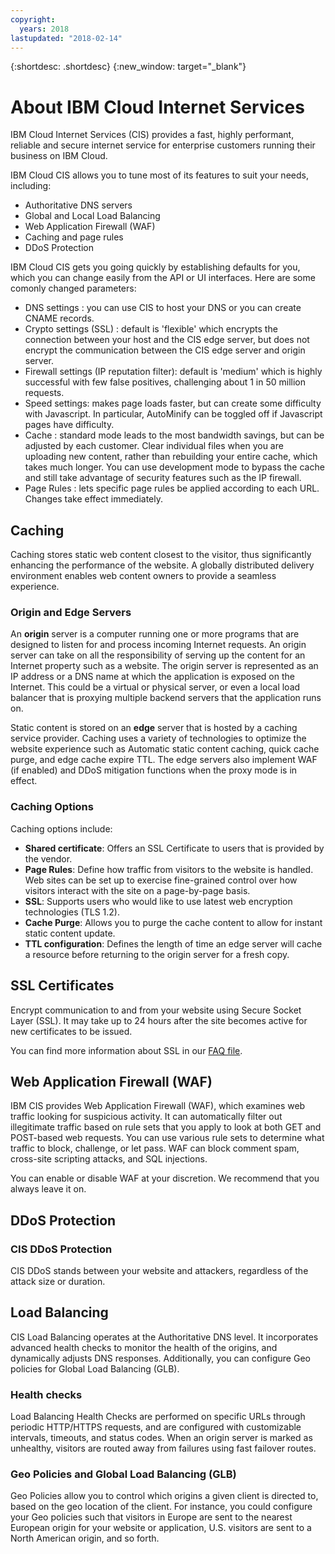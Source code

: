 ```yaml
---
copyright:
  years: 2018
lastupdated: "2018-02-14"
---
```


{:shortdesc: .shortdesc}
{:new_window: target="_blank"}

# About IBM Cloud Internet Services
IBM Cloud Internet Services (CIS) provides a fast, highly performant, reliable and secure internet service for enterprise customers running their business on IBM Cloud.   

IBM Cloud CIS allows you to tune most of its features to suit your needs, including:

 * Authoritative DNS servers
 * Global and Local Load Balancing
 * Web Application Firewall (WAF)
 * Caching and page rules
 * DDoS Protection


IBM Cloud CIS gets you going quickly by establishing defaults for you, which you can change easily from the API or UI interfaces. Here are some comonly changed parameters:

 * DNS settings : you can use CIS to host your DNS or you can create CNAME records.
 * Crypto settings (SSL) :  default is 'flexible' which encrypts the connection between your host and the CIS edge server, but does not encrypt the communication between the CIS edge server and origin server.
 * Firewall settings (IP reputation filter): default is 'medium' which is highly successful with few false positives, challenging about 1 in 50 million requests.
 * Speed settings: makes page loads faster, but can create some difficulty with Javascript. In particular, AutoMinify can be toggled off if Javascript pages have difficulty.
 * Cache : standard mode leads to the most bandwidth savings, but can be adjusted by each customer. Clear individual files when you are uploading new content, rather than rebuilding your entire cache, which takes much longer. You can use development mode to bypass the cache and still take advantage of security features such as the IP firewall.
 * Page Rules : lets specific page rules be applied according to each URL. Changes take effect immediately.

 ## Caching
 Caching stores static web content closest to the visitor, thus significantly enhancing the performance of the website.  A globally distributed delivery environment enables web content owners to provide a seamless experience.  

 ### Origin and Edge Servers
 An **origin** server is a computer running one or more programs that are designed to listen for and process incoming Internet requests. An origin server can take on all the responsibility of serving up the content for an Internet property such as a website. The origin server is represented as an IP address or a DNS name at which the application is exposed on the Internet. This could be a virtual or physical server, or even a local load balancer that is proxying multiple backend servers that the application runs on.

 Static content is stored on an **edge** server that is hosted by a caching service provider.  Caching uses a variety of technologies to optimize the website experience such as Automatic static content caching, quick cache purge, and edge cache expire TTL. The edge servers also implement WAF (if enabled) and DDoS mitigation functions when the proxy mode is in effect.

 ### Caching Options
 Caching options include:
 - **Shared certificate**: Offers an SSL Certificate to users that is provided by the vendor.
 - **Page Rules**: Define how traffic from visitors to the website is handled. Web sites can be set up to exercise fine-grained control over how visitors interact with the site on a page-by-page basis.
 - **SSL**: Supports users who would like to use latest web encryption technologies (TLS 1.2).
 - **Cache Purge**: Allows you to purge the cache content to allow for instant static content update.
 - **TTL configuration**:  Defines the length of time an edge server will cache a resource before returning to the origin server for a fresh copy.
 
## SSL Certificates
Encrypt communication to and from your website using Secure Socket Layer (SSL). It may take up to 24 hours after the site becomes active for new certificates to be issued.

You can find more information about SSL in our [FAQ file](faq.html).


 ## Web Application Firewall (WAF)
 IBM CIS provides Web Application Firewall (WAF), which examines web traffic looking for suspicious activity. It can automatically filter out illegitimate traffic based on rule sets that you apply to look at both GET and POST-based web requests. You can use various rule sets to determine what traffic to block, challenge, or let pass. WAF can block comment spam, cross-site scripting attacks, and SQL injections.

 You can enable or disable WAF at your discretion. We recommend that you always leave it on.

 ## DDoS Protection
 ### CIS DDoS Protection
 CIS DDoS stands between your website and attackers, regardless of the attack size or duration.

 ## Load Balancing
 CIS Load Balancing operates at the Authoritative DNS level. It incorporates advanced health checks to monitor the health of the origins, and dynamically adjusts DNS responses. Additionally, you can configure Geo policies for Global Load Balancing (GLB).

 ### Health checks
 Load Balancing Health Checks are performed on specific URLs through periodic HTTP/HTTPS requests, and are configured with customizable intervals, timeouts, and status codes. When an origin server is marked as unhealthy, visitors are routed away from failures using fast failover routes.
 
 ### Geo Policies and Global Load Balancing (GLB)
 Geo Policies allow you to control which origins a given client is directed to, based on the geo location of the client. For instance, you could configure your Geo policies such that visitors in Europe are sent to the nearest European origin for your website or application, U.S. visitors are sent to a North American origin, and so forth.


